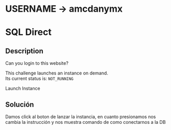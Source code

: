# USERNAME -> amcdanymx

# SQL Direct

## Description
Can you login to this website?

This challenge launches an instance on demand.  
Its current status is: `NOT_RUNNING`

Launch Instance

 
## Solución

Damos click al boton de lanzar la instancia, en cuanto presionamos nos cambia la instrucción y nos muestra comando de como conectarnos a la DB
